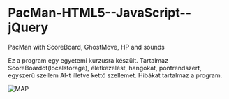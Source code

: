 # PacMan-HTML5--JavaScript--jQuery
PacMan with ScoreBoard, GhostMove, HP and sounds

Ez a program egy egyetemi kurzusra készült. Tartalmaz ScoreBoardot(localstorage), életkezelést, hangokat, pontrendszert, egyszerű szellem AI-t illetve kettő szellemet.
Hibákat tartalmaz a program.

![MAP](https://firebasestorage.googleapis.com/v0/b/rpggenerator-58459.appspot.com/o/pacman.png?alt=media&token=419e94a2-f7de-4e2a-8517-290538c9a90e)
